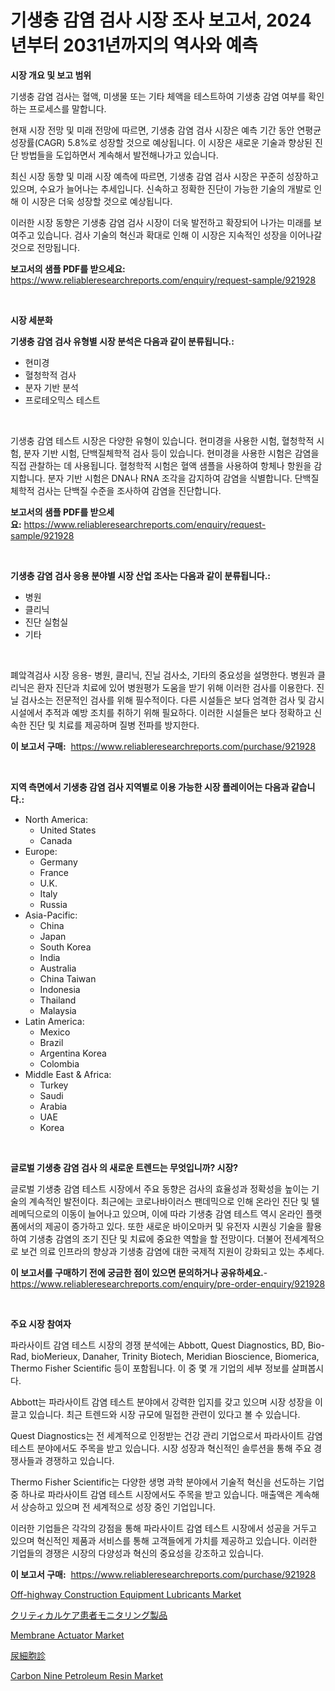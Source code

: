 <p><h1>기생충 감염 검사 시장 조사 보고서, 2024년부터 2031년까지의 역사와 예측</h1></p><p><strong>시장 개요 및 보고 범위</strong></p>
<p><p>기생충 감염 검사는 혈액, 미생물 또는 기타 체액을 테스트하여 기생충 감염 여부를 확인하는 프로세스를 말합니다. </p><p>현재 시장 전망 및 미래 전망에 따르면, 기생충 감염 검사 시장은 예측 기간 동안 연평균 성장률(CAGR) 5.8%로 성장할 것으로 예상됩니다. 이 시장은 새로운 기술과 향상된 진단 방법들을 도입하면서 계속해서 발전해나가고 있습니다.</p><p>최신 시장 동향 및 미래 시장 예측에 따르면, 기생충 감염 검사 시장은 꾸준히 성장하고 있으며, 수요가 늘어나는 추세입니다. 신속하고 정확한 진단이 가능한 기술의 개발로 인해 이 시장은 더욱 성장할 것으로 예상됩니다.</p><p>이러한 시장 동향은 기생충 감염 검사 시장이 더욱 발전하고 확장되어 나가는 미래를 보여주고 있습니다. 검사 기술의 혁신과 확대로 인해 이 시장은 지속적인 성장을 이어나갈 것으로 전망됩니다.</p></p>
<p><strong>보고서의 샘플 PDF를 받으세요:</strong> <a href="https://www.reliableresearchreports.com/enquiry/request-sample/921928">https://www.reliableresearchreports.com/enquiry/request-sample/921928</a></p>
<p>&nbsp;</p>
<p><strong>시장 세분화</strong></p>
<p><strong>기생충 감염 검사 유형별 시장 분석은 다음과 같이 분류됩니다.:</strong></p>
<p><ul><li>현미경</li><li>혈청학적 검사</li><li>분자 기반 분석</li><li>프로테오믹스 테스트</li></ul></p>
<p>&nbsp;</p>
<p><p>기생충 감염 테스트 시장은 다양한 유형이 있습니다. 현미경을 사용한 시험, 혈청학적 시험, 분자 기반 시험, 단백질체학적 검사 등이 있습니다. 현미경을 사용한 시험은 감염을 직접 관찰하는 데 사용됩니다. 혈청학적 시험은 혈액 샘플을 사용하여 항체나 항원을 감지합니다. 분자 기반 시험은 DNA나 RNA 조각을 감지하여 감염을 식별합니다. 단백질체학적 검사는 단백질 수준을 조사하여 감염을 진단합니다.</p></p>
<p><strong>보고서의 샘플 PDF를 받으세요:</strong>&nbsp;<a href="https://www.reliableresearchreports.com/enquiry/request-sample/921928">https://www.reliableresearchreports.com/enquiry/request-sample/921928</a></p>
<p>&nbsp;</p>
<p><strong> 기생충 감염 검사 응용 분야별 시장 산업 조사는 다음과 같이 분류됩니다.:</strong></p>
<p><ul><li>병원</li><li>클리닉</li><li>진단 실험실</li><li>기타</li></ul></p>
<p>&nbsp;</p>
<p><p>폐앜격검사 시장 응용- 병원, 클리닉, 진닐 검사소, 기타의 중요성을 설명한다. 병원과 클리닉은 환자 진단과 치료에 있어 병원평가 도움을 받기 위해 이러한 검사를 이용한다. 진닐 검사소는 전문적인 검사를 위해 필수적이다. 다른 시설들은 보다 엄격한 검사 및 감시시설에서 추적과 예방 조치를 취하기 위해 필요하다. 이러한 시설들은 보다 정확하고 신속한 진단 및 치료를 제공하며 질병 전파를 방지한다.</p></p>
<p><strong>이 보고서 구매:</strong>&nbsp; <a href="https://www.reliableresearchreports.com/purchase/921928">https://www.reliableresearchreports.com/purchase/921928</a></p>
<p>&nbsp;</p>
<p><strong>지역 측면에서 기생충 감염 검사 지역별로 이용 가능한 시장 플레이어는 다음과 같습니다.:</strong></p>
<p><ul>
    <li>
        North America:
        <ul>
            <li>United States</li>
            <li>Canada</li>
        </ul>
    </li>
    <li>
        Europe:
        <ul>
            <li>Germany</li>
            <li>France</li>
            <li>U.K.</li>
            <li>Italy</li>
            <li>Russia</li>
        </ul>
    </li>
    <li>
        Asia-Pacific:
        <ul>
            <li>China</li>
            <li>Japan</li>
            <li>South Korea</li>
            <li>India</li>
            <li>Australia</li>
            <li>China Taiwan</li>
            <li>Indonesia</li>
            <li>Thailand</li>
            <li>Malaysia</li>
        </ul>
    </li>
    <li>
        Latin America:
        <ul>
            <li>Mexico</li>
            <li>Brazil</li>
            <li>Argentina Korea</li>
            <li>Colombia</li>
        </ul>
    </li>
    <li>
        Middle East & Africa:
        <ul>
            <li>Turkey</li>
            <li>Saudi</li>
            <li>Arabia</li>
            <li>UAE</li>
            <li>Korea</li>
        </ul>
    </li>
    </ul></p>
<p>&nbsp;</p>
<p><strong>글로벌 기생충 감염 검사 의 새로운 트렌드는 무엇입니까? 시장?</strong></p>
<p><p>글로벌 기생충 감염 테스트 시장에서 주요 동향은 검사의 효율성과 정확성을 높이는 기술의 계속적인 발전이다. 최근에는 코로나바이러스 팬데믹으로 인해 온라인 진단 및 텔레메딕으로의 이동이 늘어나고 있으며, 이에 따라 기생충 감염 테스트 역시 온라인 플랫폼에서의 제공이 증가하고 있다. 또한 새로운 바이오마커 및 유전자 시퀀싱 기술을 활용하여 기생충 감염의 조기 진단 및 치료에 중요한 역할을 할 전망이다. 더불어 전세계적으로 보건 의료 인프라의 향상과 기생충 감염에 대한 국제적 지원이 강화되고 있는 추세다.</p></p>
<p><strong>이 보고서를 구매하기 전에 궁금한 점이 있으면 문의하거나 공유하세요.</strong>- <a href="https://www.reliableresearchreports.com/enquiry/pre-order-enquiry/921928">https://www.reliableresearchreports.com/enquiry/pre-order-enquiry/921928</a></p>
<p>&nbsp;</p>
<p><strong>주요 시장 참여자</strong></p>
<p><p>파라사이트 감염 테스트 시장의 경쟁 분석에는 Abbott, Quest Diagnostics, BD, Bio-Rad, bioMerieux, Danaher, Trinity Biotech, Meridian Bioscience, Biomerica, Thermo Fisher Scientific 등이 포함됩니다. 이 중 몇 개 기업의 세부 정보를 살펴봅시다.</p><p>Abbott는 파라사이트 감염 테스트 분야에서 강력한 입지를 갖고 있으며 시장 성장을 이끌고 있습니다. 최근 트렌드와 시장 규모에 밀접한 관련이 있다고 볼 수 있습니다.</p><p>Quest Diagnostics는 전 세계적으로 인정받는 건강 관리 기업으로서 파라사이트 감염 테스트 분야에서도 주목을 받고 있습니다. 시장 성장과 혁신적인 솔루션을 통해 주요 경쟁사들과 경쟁하고 있습니다.</p><p>Thermo Fisher Scientific는 다양한 생명 과학 분야에서 기술적 혁신을 선도하는 기업 중 하나로 파라사이트 감염 테스트 시장에서도 주목을 받고 있습니다. 매출액은 계속해서 상승하고 있으며 전 세계적으로 성장 중인 기업입니다.</p><p>이러한 기업들은 각각의 강점을 통해 파라사이트 감염 테스트 시장에서 성공을 거두고 있으며 혁신적인 제품과 서비스를 통해 고객들에게 가치를 제공하고 있습니다. 이러한 기업들의 경쟁은 시장의 다양성과 혁신의 중요성을 강조하고 있습니다.</p></p>
<p><strong>이 보고서 구매:</strong>&nbsp;&nbsp;<a href="https://www.reliableresearchreports.com/purchase/921928">https://www.reliableresearchreports.com/purchase/921928</a></p>
<p><p><a href="https://github.com/brentleyjimmiealvaradoz4l1rea/Market-Research-Report-List-1/blob/main/off-highway-construction-equipment-lubricants-market.md">Off-highway Construction Equipment Lubricants Market</a></p><p><a href="https://github.com/lababdou/Market-Research-Report-List-2/blob/main/5042508182402.md">クリティカルケア患者モニタリング製品</a></p><p><a href="https://issuu.com/reportprime-2/docs/membrane-actuator-market-size-2030.pptx">Membrane Actuator Market</a></p><p><a href="https://github.com/mohamedbakry57/Market-Research-Report-List-2/blob/main/3692255182401.md">尿細胞診</a></p><p><a href="https://github.com/eeaveuhhh/Market-Research-Report-List-1/blob/main/carbon-nine-petroleum-resin-market.md">Carbon Nine Petroleum Resin Market</a></p></p>
